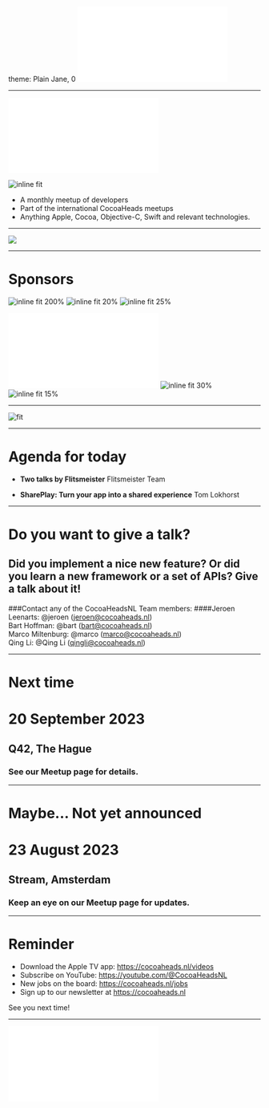 theme: Plain Jane, 0
 ![fit](../../Logos/CocoaHeadsNL.pdf)

---

![right](../../Logos/CocoaHeadsNL.pdf)

![inline fit](../../Images/4.jpg)

- A monthly meetup of developers
- Part of the international CocoaHeads meetups
- Anything Apple, Cocoa, Objective-C, Swift and relevant technologies.

---

![](./Flitsmeister.jpg)

---

# Sponsors

![inline fit 200%](../../Logos/stream.svg) ![inline fit 20%](../../Logos/ns.jpg) ![inline fit 25%](../../Logos/firebase_vertical.png)

![inline fit 30%](../../Logos/egeniq.pdf) ![inline fit 30%](../../Logos/abnamro.png)
![inline fit 15%](../../Logos/moneybird-logo-full-blue.png)


---

![fit](../../Images/swag.png)

---

# Agenda for today

- **Two talks by Flitsmeister**
Flitsmeister Team

- **SharePlay: Turn your app into a shared experience**
Tom Lokhorst

---

# Do you want to give a talk?

## Did you implement a nice new feature?  Or did you learn a new framework or a set of APIs? Give a talk about it!

###Contact any of the CocoaHeadsNL Team members:
####Jeroen Leenarts: @jeroen (jeroen@cocoaheads.nl)<br>Bart Hoffman: @bart (bart@cocoaheads.nl)<br>Marco Miltenburg: @marco (marco@cocoaheads.nl)<br>Qing Li: @Qing Li (qingli@cocoaheads.nl)

---

# Next time

# 20 September 2023

## Q42, The Hague

### See our Meetup page for details.

---

# Maybe... Not yet announced

# 23 August 2023

## Stream, Amsterdam

### Keep an eye on our Meetup page for updates.

---

# Reminder

- Download the Apple TV app: https://cocoaheads.nl/videos
- Subscribe on YouTube: https://youtube.com/@CocoaHeadsNL
- New jobs on the board: https://cocoaheads.nl/jobs
- Sign up to our newsletter at https://cocoaheads.nl

See you next time!

---

![fit](../../Logos/CocoaHeadsNL.pdf)
